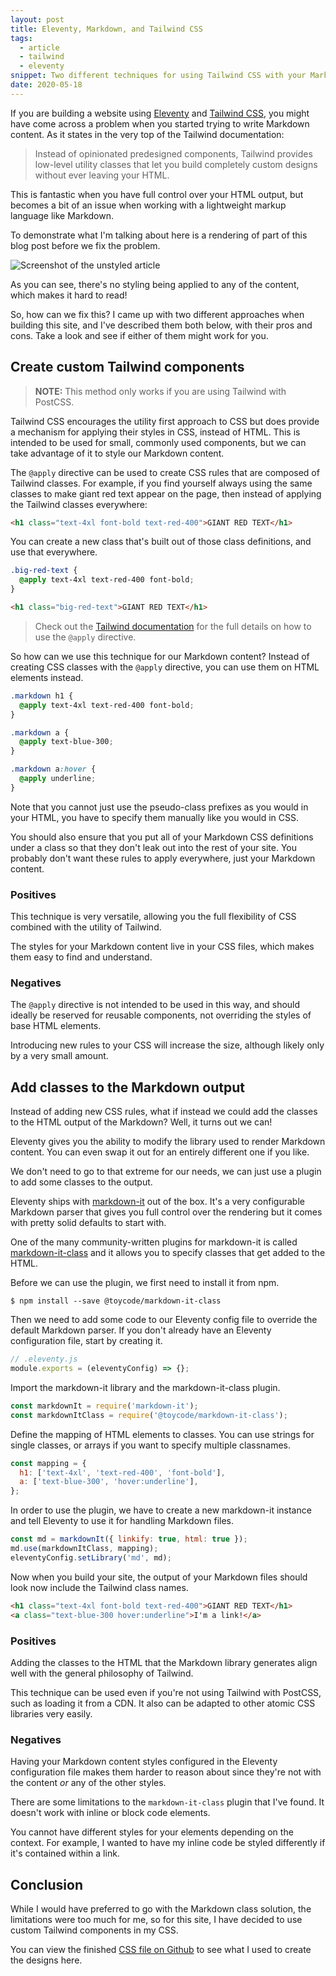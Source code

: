```yaml
---
layout: post
title: Eleventy, Markdown, and Tailwind CSS
tags:
  - article
  - tailwind
  - eleventy
snippet: Two different techniques for using Tailwind CSS with your Markdown content in Eleventy.
date: 2020-05-18
---
```


If you are building a website using [Eleventy](https://11ty.dev) and [Tailwind CSS](https://tailwindcss.com), you might have come across a problem when you started trying to write Markdown content. As it states in the very top of the Tailwind documentation:

> Instead of opinionated predesigned components, Tailwind provides low-level utility classes that let you build completely custom designs without ever leaving your HTML.

This is fantastic when you have full control over your HTML output, but becomes a bit of an issue when working with a lightweight markup language like Markdown.

To demonstrate what I'm talking about here is a rendering of part of this blog post before we fix the problem.

<div class="my-4 border border-nord2">
  <div class="flex items-center p-2 bg-nord2">
    <div class="w-2 h-2 mr-1 bg-red-500 rounded-full"></div>
    <div class="w-2 h-2 mr-1 bg-orange-400 rounded-full"></div>
    <div class="w-2 h-2 mr-1 bg-green-500 rounded-full"></div>
  </div>
  <img src="/static/images/articles/eleventy-markdown-tailwind.png" alt="Screenshot of the unstyled article" />
</div>

As you can see, there's no styling being applied to any of the content, which makes it hard to read!

So, how can we fix this? I came up with two different approaches when building this site, and I've described them both below, with their pros and cons. Take a look and see if either of them might work for you.

## Create custom Tailwind components

> **NOTE:** This method only works if you are using Tailwind with PostCSS.

Tailwind CSS encourages the utility first approach to CSS but does provide a mechanism for applying their styles in CSS, instead of HTML. This is intended to be used for small, commonly used components, but we can take advantage of it to style our Markdown content.

The `@apply` directive can be used to create CSS rules that are composed of Tailwind classes. For example, if you find yourself always using the same classes to make giant red text appear on the page, then instead of applying the Tailwind classes everywhere:

```html
<h1 class="text-4xl font-bold text-red-400">GIANT RED TEXT</h1>
```

You can create a new class that's built out of those class definitions, and use that everywhere.

```css
.big-red-text {
  @apply text-4xl text-red-400 font-bold;
}
```

```html
<h1 class="big-red-text">GIANT RED TEXT</h1>
```

> Check out the [Tailwind documentation](https://tailwindcss.com/docs/extracting-components#extracting-css-components-with-apply) for the full details on how to use the `@apply` directive.

So how can we use this technique for our Markdown content? Instead of creating CSS classes with the `@apply` directive, you can use them on HTML elements instead.

```css
.markdown h1 {
  @apply text-4xl text-red-400 font-bold;
}

.markdown a {
  @apply text-blue-300;
}

.markdown a:hover {
  @apply underline;
}
```

Note that you cannot just use the pseudo-class prefixes as you would in your HTML, you have to specify them manually like you would in CSS.

You should also ensure that you put all of your Markdown CSS definitions under a class so that they don't leak out into the rest of your site. You probably don't want these rules to apply everywhere, just your Markdown content.

### Positives

This technique is very versatile, allowing you the full flexibility of CSS combined with the utility of Tailwind.

The styles for your Markdown content live in your CSS files, which makes them easy to find and understand.

### Negatives

The `@apply` directive is not intended to be used in this way, and should ideally be reserved for reusable components, not overriding the styles of base HTML elements.

Introducing new rules to your CSS will increase the size, although likely only by a very small amount.

## Add classes to the Markdown output

Instead of adding new CSS rules, what if instead we could add the classes to the HTML output of the Markdown? Well, it turns out we can!

Eleventy gives you the ability to modify the library used to render Markdown content. You can even swap it out for an entirely different one if you like.

We don't need to go to that extreme for our needs, we can just use a plugin to add some classes to the output.

Eleventy ships with [markdown-it](https://markdown-it.github.io/) out of the box. It's a very configurable Markdown parser that gives you full control over the rendering but it comes with pretty solid defaults to start with.

One of the many community-written plugins for markdown-it is called [markdown-it-class](https://www.npmjs.com/package/@toycode/markdown-it-class) and it allows you to specify classes that get added to the HTML.

Before we can use the plugin, we first need to install it from npm.

```shell
$ npm install --save @toycode/markdown-it-class
```

Then we need to add some code to our Eleventy config file to override the default Markdown parser. If you don't already have an Eleventy configuration file, start by creating it.

```js
// .eleventy.js
module.exports = (eleventyConfig) => {};
```

Import the markdown-it library and the markdown-it-class plugin.

```js
const markdownIt = require('markdown-it');
const markdownItClass = require('@toycode/markdown-it-class');
```

Define the mapping of HTML elements to classes. You can use strings for single classes, or arrays if you want to specify multiple classnames.

```js
const mapping = {
  h1: ['text-4xl', 'text-red-400', 'font-bold'],
  a: ['text-blue-300', 'hover:underline'],
};
```

In order to use the plugin, we have to create a new markdown-it instance and tell Eleventy to use it for handling Markdown files.

```js
const md = markdownIt({ linkify: true, html: true });
md.use(markdownItClass, mapping);
eleventyConfig.setLibrary('md', md);
```

Now when you build your site, the output of your Markdown files should look now include the Tailwind class names.

```html
<h1 class="text-4xl font-bold text-red-400">GIANT RED TEXT</h1>
<a class="text-blue-300 hover:underline">I'm a link!</a>
```

### Positives

Adding the classes to the HTML that the Markdown library generates align well with the general philosophy of Tailwind.

This technique can be used even if you're not using Tailwind with PostCSS, such as loading it from a CDN. It also can be adapted to other atomic CSS libraries very easily.

### Negatives

Having your Markdown content styles configured in the Eleventy configuration file makes them harder to reason about since they're not with the content _or_ any of the other styles.

There are some limitations to the `markdown-it-class` plugin that I've found. It doesn't work with inline or block code elements.

You cannot have different styles for your elements depending on the context. For example, I wanted to have my inline code be styled differently if it's contained within a link.

## Conclusion

While I would have preferred to go with the Markdown class solution, the limitations were too much for me, so for this site, I have decided to use custom Tailwind components in my CSS.

You can view the finished [CSS file on Github](https://github.com/matthewtole/matthewtole.com/blob/master/src/_includes/postcss/styles.pcss) to see what I used to create the designs here.
